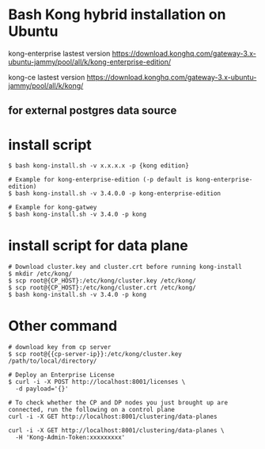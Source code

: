 # Bash Kong hybrid installation on Ubuntu 
kong-enterprise lastest version https://download.konghq.com/gateway-3.x-ubuntu-jammy/pool/all/k/kong-enterprise-edition/

kong-ce lastest version https://download.konghq.com/gateway-3.x-ubuntu-jammy/pool/all/k/kong/

## for external postgres data source 

# install script
```
$ bash kong-install.sh -v x.x.x.x -p {kong edition}

# Example for kong-enterprise-edition (-p default is kong-enterprise-edition)
$ bash kong-install.sh -v 3.4.0.0 -p kong-enterprise-edition

# Example for kong-gatwey
$ bash kong-install.sh -v 3.4.0 -p kong
```

# install script for data plane
```
# Download cluster.key and cluster.crt before running kong-install
$ mkdir /etc/kong/
$ scp root@{CP_HOST}:/etc/kong/cluster.key /etc/kong/
$ scp root@{CP_HOST}:/etc/kong/cluster.crt /etc/kong/
$ bash kong-install.sh -v 3.4.0 -p kong
```

# Other command

```
# download key from cp server
$ scp root@{{cp-server-ip}}:/etc/kong/cluster.key /path/to/local/directory/

# Deploy an Enterprise License
$ curl -i -X POST http://localhost:8001/licenses \
  -d payload='{}'

# To check whether the CP and DP nodes you just brought up are connected, run the following on a control plane
curl -i -X GET http://localhost:8001/clustering/data-planes

curl -i -X GET http://localhost:8001/clustering/data-planes \
  -H 'Kong-Admin-Token:xxxxxxxxx'

```
